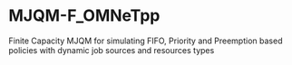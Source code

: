 # MJQM-F_OMNeTpp
Finite Capacity MJQM for simulating FIFO, Priority and Preemption based policies with dynamic job sources and resources types
